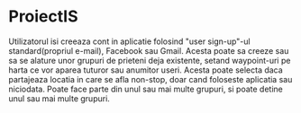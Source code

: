 # ProiectIS
Utilizatorul isi creeaza cont in aplicatie folosind "user sign-up"-ul standard(propriul e-mail), Facebook sau Gmail. 
Acesta poate sa creeze sau sa se alature unor grupuri de prieteni deja existente, setand waypoint-uri pe harta ce vor 
aparea tuturor sau anumitor useri. Acesta poate selecta daca partajeaza locatia in care se afla non-stop, doar cand 
foloseste aplicatia sau niciodata. Poate face parte din unul sau mai multe grupuri, si poate detine unul sau mai multe grupuri.
